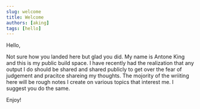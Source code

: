 ```yaml
---
slug: welcome
title: Welcome
authors: [aking]
tags: [hello]
---
```


Hello,

Not sure how you landed here but glad you did. My name is Antone King and this is my public build space. I have recently had the realization that any output I do should be shared and shared publicly to get over the fear of judgement and pracitce shareing my thoughts. The mojority of the wriiting here will be rough notes I create on various topics that interest me. I suggest you do the same.


Enjoy!


